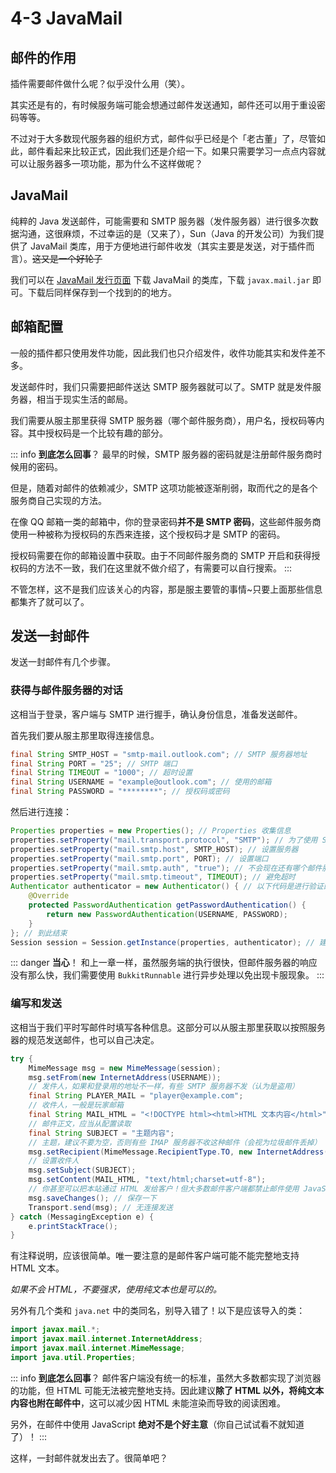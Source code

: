 # 4-3 JavaMail

## 邮件的作用

插件需要邮件做什么呢？似乎没什么用（笑）。

其实还是有的，有时候服务端可能会想通过邮件发送通知，邮件还可以用于重设密码等等。

不过对于大多数现代服务器的组织方式，邮件似乎已经是个「老古董」了，尽管如此，邮件看起来比较正式，因此我们还是介绍一下。如果只需要学习一点点内容就可以让服务器多一项功能，那为什么不这样做呢？

## JavaMail

纯粹的 Java 发送邮件，可能需要和 SMTP 服务器（发件服务器）进行很多次数据沟通，这很麻烦，不过幸运的是（又来了），Sun（Java 的开发公司）为我们提供了 JavaMail 类库，用于方便地进行邮件收发（其实主要是发送，对于插件而言）。~~这又是一个好轮子~~

我们可以在 [JavaMail 发行页面](https://github.com/javaee/javamail/releases) 下载 JavaMail 的类库，下载 `javax.mail.jar` 即可。下载后同样保存到一个找到的的地方。

## 邮箱配置

一般的插件都只使用发件功能，因此我们也只介绍发件，收件功能其实和发件差不多。

发送邮件时，我们只需要把邮件送达 SMTP 服务器就可以了。SMTP 就是发件服务器，相当于现实生活的邮局。

我们需要从服主那里获得 SMTP 服务器（哪个邮件服务商），用户名，授权码等内容。其中授权码是一个比较有趣的部分。

::: info **到底怎么回事**？
最早的时候，SMTP 服务器的密码就是注册邮件服务商时候用的密码。

但是，随着对邮件的依赖减少，SMTP 这项功能被逐渐削弱，取而代之的是各个服务商自己实现的方法。

在像 QQ 邮箱一类的邮箱中，你的登录密码**并不是 SMTP 密码**，这些邮件服务商使用一种被称为授权码的东西来连接，这个授权码才是 SMTP 的密码。

授权码需要在你的邮箱设置中获取。由于不同邮件服务商的 SMTP 开启和获得授权码的方法不一致，我们在这里就不做介绍了，有需要可以自行搜索。
:::

不管怎样，这不是我们应该关心的内容，那是服主要管的事情~只要上面那些信息都集齐了就可以了。

## 发送一封邮件

发送一封邮件有几个步骤。

### 获得与邮件服务器的对话

这相当于登录，客户端与 SMTP 进行握手，确认身份信息，准备发送邮件。

首先我们要从服主那里取得连接信息。

```java
final String SMTP_HOST = "smtp-mail.outlook.com"; // SMTP 服务器地址
final String PORT = "25"; // SMTP 端口
final String TIMEOUT = "1000"; // 超时设置
final String USERNAME = "example@outlook.com"; // 使用的邮箱
final String PASSWORD = "********"; // 授权码或密码
```

然后进行连接：

```java
Properties properties = new Properties(); // Properties 收集信息
properties.setProperty("mail.transport.protocol", "SMTP"); // 为了使用 SMTP
properties.setProperty("mail.smtp.host", SMTP_HOST); // 设置服务器
properties.setProperty("mail.smtp.port", PORT); // 设置端口
properties.setProperty("mail.smtp.auth", "true"); // 不会现在还有哪个邮件服务商不需要验证的吧？
properties.setProperty("mail.smtp.timeout", TIMEOUT); // 避免超时
Authenticator authenticator = new Authenticator() { // 以下代码是进行验证的标准代码，从此开始
    @Override
    protected PasswordAuthentication getPasswordAuthentication() {
        return new PasswordAuthentication(USERNAME, PASSWORD);
    }
}; // 到此结束
Session session = Session.getInstance(properties, authenticator); // 建立连接
```

::: danger **当心**！
和上一章一样，虽然服务端的执行很快，但邮件服务器的响应没有那么快，我们需要使用 `BukkitRunnable` 进行异步处理以免出现卡服现象。
:::

### 编写和发送

这相当于我们平时写邮件时填写各种信息。这部分可以从服主那里获取以按照服务器的规范发送邮件，也可以自己决定。

```java
try {
    MimeMessage msg = new MimeMessage(session);
    msg.setFrom(new InternetAddress(USERNAME));
    // 发件人，如果和登录用的地址不一样，有些 SMTP 服务器不发（认为是盗用）
    final String PLAYER_MAIL = "player@example.com";
    // 收件人，一般是玩家邮箱
    final String MAIL_HTML = "<!DOCTYPE html><html>HTML 文本内容</html>";
    // 邮件正文，应当从配置读取
    final String SUBJECT = "主题内容";
    // 主题，建议不要为空，否则有些 IMAP 服务器不收这种邮件（会视为垃圾邮件丢掉）
    msg.setRecipient(MimeMessage.RecipientType.TO, new InternetAddress(PLAYER_MAIL));
    // 设置收件人
    msg.setSubject(SUBJECT);
    msg.setContent(MAIL_HTML, "text/html;charset=utf-8");
    // 你甚至可以把本站通过 HTML 发给客户！但大多数邮件客户端都禁止邮件使用 JavaScript（不会执行）
    msg.saveChanges(); // 保存一下
    Transport.send(msg); // 无连接发送
} catch (MessagingException e) {
    e.printStackTrace();
}
```

有注释说明，应该很简单。唯一要注意的是邮件客户端可能不能完整地支持 HTML 文本。

*如果不会 HTML，不要强求，使用纯文本也是可以的。*

另外有几个类和 `java.net` 中的类同名，别导入错了！以下是应该导入的类：

```java
import javax.mail.*;
import javax.mail.internet.InternetAddress;
import javax.mail.internet.MimeMessage;
import java.util.Properties;
```

::: info **到底怎么回事**？
邮件客户端没有统一的标准，虽然大多数都实现了浏览器的功能，但 HTML 可能无法被完整地支持。因此建议**除了 HTML 以外，将纯文本内容也附在邮件中**，这可以减少因 HTML 未能渲染而导致的阅读困难。

另外，在邮件中使用 JavaScript **绝对不是个好主意**（你自己试试看不就知道了）！
:::

这样，一封邮件就发出去了。很简单吧？
